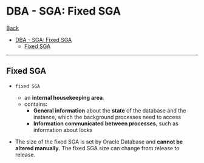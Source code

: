 # DBA - SGA: Fixed SGA

[Back](../../index.md)

- [DBA - SGA: Fixed SGA](#dba---sga-fixed-sga)
  - [Fixed SGA](#fixed-sga)

---

## Fixed SGA

- `fixed SGA`

  - an **internal housekeeping area**.
  - contains:
    - **General information** about the **state** of the database and the instance, which the background processes need to access
    - **Information communicated between processes**, such as information about locks

- The size of the fixed SGA is set by Oracle Database and **cannot be altered manually**. The fixed SGA size can change from release to release.
